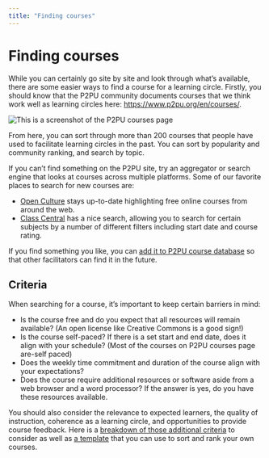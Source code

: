 ```yaml
---
title: "Finding courses"
---
```

# Finding courses

While you can certainly go site by site and look through what’s available, there are some easier ways to find a course for a learning circle. Firstly,  you should know that the P2PU community documents courses that we think work well as learning circles here: <a href="https://www.p2pu.org/en/courses/" target="_blank">https://www.p2pu.org/en/courses/</a>. 

![This is a screenshot of the P2PU courses page](https://community.p2pu.org/uploads/default/original/2X/4/4b351536bfa2e8526efe7dedcbcb8f2986a6bf3c.png)

From here, you can sort through more than 200 courses that people have used to facilitate learning circles in the past. You can sort by popularity and community ranking, and search by topic. 

If you can’t find something on the P2PU site, try an aggregator or search engine that looks at courses across multiple platforms. Some of our favorite places to search for new courses are:
- [Open Culture](http://www.openculture.com/freeonlinecourses) stays up-to-date highlighting free online courses from around the web.
- [Class Central](https://www.class-central.com/) has a nice search, allowing you to search for certain subjects by a number of different filters including start date and course rating.

If you find something you like, you can <a href="https://learningcircles.p2pu.org/en/course/create/" target="_blank">add it to P2PU course database</a> so that other facilitators can find it in the future.

## Criteria
When searching for a course, it’s important to keep certain barriers in mind:
- Is the course free and do you expect that all resources will remain available? (An open license like Creative Commons is a good sign!)
- Is the course self-paced? If there is a set start and end date, does it align with your schedule? (Most of the courses on P2PU courses page are-self paced)
- Does the weekly time commitment and duration of the course align with your expectations?
- Does the course require additional resources or software aside from a web browser and a word processor? If the answer is yes, do you have these resources available.

You should also consider the relevance to expected learners, the quality of instruction, coherence as a learning circle, and opportunities to provide course feedback.  Here is a [breakdown of those additional criteria](https://community.p2pu.org/t/what-to-look-for-in-a-course/2756) to consider as well as [a template](https://docs.google.com/spreadsheets/d/1Q5ZVcoh0mBPKftqYmjzanrSwst1dGLVd9Gj640WfmNg/edit#gid=0) that you can use to sort and rank your own courses. 


